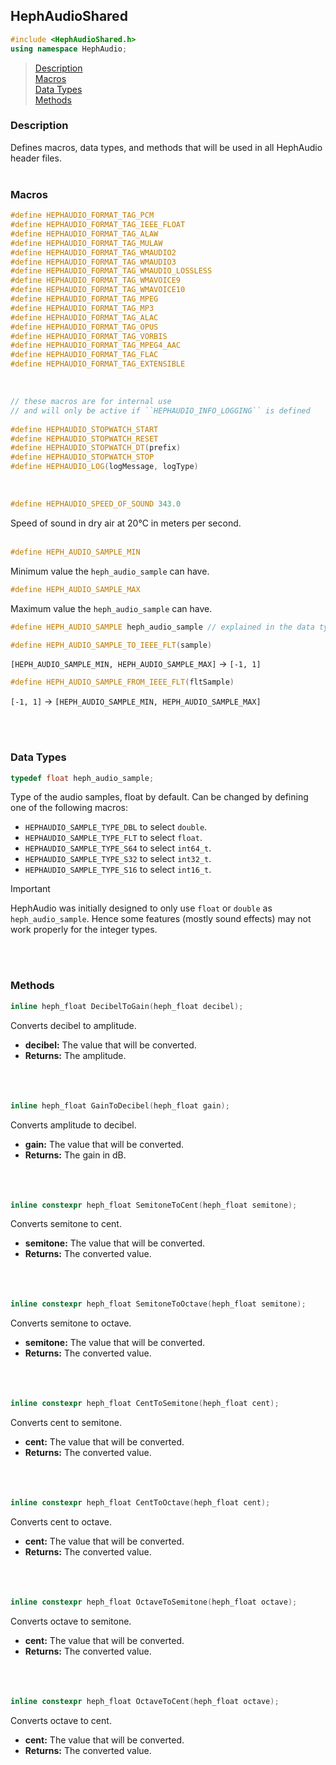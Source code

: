 ## HephAudioShared
```c++
#include <HephAudioShared.h>
using namespace HephAudio;
```

> [Description](#description)<br>
[Macros](#macros)<br>
[Data Types](#data-types)<br>
[Methods](#methods)

### Description
Defines macros, data types, and methods that will be used in all HephAudio header files.
<br><br>

### Macros
```c++
#define HEPHAUDIO_FORMAT_TAG_PCM
#define HEPHAUDIO_FORMAT_TAG_IEEE_FLOAT
#define HEPHAUDIO_FORMAT_TAG_ALAW
#define HEPHAUDIO_FORMAT_TAG_MULAW
#define HEPHAUDIO_FORMAT_TAG_WMAUDIO2
#define HEPHAUDIO_FORMAT_TAG_WMAUDIO3
#define HEPHAUDIO_FORMAT_TAG_WMAUDIO_LOSSLESS
#define HEPHAUDIO_FORMAT_TAG_WMAVOICE9
#define HEPHAUDIO_FORMAT_TAG_WMAVOICE10
#define HEPHAUDIO_FORMAT_TAG_MPEG
#define HEPHAUDIO_FORMAT_TAG_MP3
#define HEPHAUDIO_FORMAT_TAG_ALAC
#define HEPHAUDIO_FORMAT_TAG_OPUS
#define HEPHAUDIO_FORMAT_TAG_VORBIS
#define HEPHAUDIO_FORMAT_TAG_MPEG4_AAC
#define HEPHAUDIO_FORMAT_TAG_FLAC
#define HEPHAUDIO_FORMAT_TAG_EXTENSIBLE
```
<br>

```c++
// these macros are for internal use
// and will only be active if ``HEPHAUDIO_INFO_LOGGING`` is defined
  
#define HEPHAUDIO_STOPWATCH_START
#define HEPHAUDIO_STOPWATCH_RESET
#define HEPHAUDIO_STOPWATCH_DT(prefix)
#define HEPHAUDIO_STOPWATCH_STOP
#define HEPHAUDIO_LOG(logMessage, logType)
```
<br>

```c++
#define HEPHAUDIO_SPEED_OF_SOUND 343.0
```
Speed of sound in dry air at 20°C in meters per second.
<br><br>

```c++
#define HEPH_AUDIO_SAMPLE_MIN
```
Minimum value the ``heph_audio_sample`` can have.

```c++
#define HEPH_AUDIO_SAMPLE_MAX
```
Maximum value the ``heph_audio_sample`` can have.

```c++
#define HEPH_AUDIO_SAMPLE heph_audio_sample // explained in the data types section
```

```c++
#define HEPH_AUDIO_SAMPLE_TO_IEEE_FLT(sample)
```
``[HEPH_AUDIO_SAMPLE_MIN, HEPH_AUDIO_SAMPLE_MAX]`` -> ``[-1, 1]``

```c++
#define HEPH_AUDIO_SAMPLE_FROM_IEEE_FLT(fltSample)
```
``[-1, 1]`` -> ``[HEPH_AUDIO_SAMPLE_MIN, HEPH_AUDIO_SAMPLE_MAX]``


  <br><br>
### Data Types
```c++
typedef float heph_audio_sample;
```
Type of the audio samples, float by default. Can be changed by defining one of the following macros:
- ``HEPHAUDIO_SAMPLE_TYPE_DBL`` to select ``double``.
- ``HEPHAUDIO_SAMPLE_TYPE_FLT`` to select ``float``.
- ``HEPHAUDIO_SAMPLE_TYPE_S64`` to select ``int64_t``.
- ``HEPHAUDIO_SAMPLE_TYPE_S32`` to select ``int32_t``.
- ``HEPHAUDIO_SAMPLE_TYPE_S16`` to select ``int16_t``.

> [!IMPORTANT]
> HephAudio was initially designed to only use ``float`` or ``double`` as ``heph_audio_sample``.
> Hence some features (mostly sound effects) may not work properly for the integer types.


<br><br>

### Methods
```c++
inline heph_float DecibelToGain(heph_float decibel);
```
Converts decibel to amplitude.
- **decibel:** The value that will be converted.
- **Returns:** The amplitude.
<br><br><br><br>
  
```c++
inline heph_float GainToDecibel(heph_float gain);
```
Converts amplitude to decibel.
- **gain:** The value that will be converted.
- **Returns:** The gain in dB.
<br><br><br><br>
  
```c++
inline constexpr heph_float SemitoneToCent(heph_float semitone);
```
Converts semitone to cent.
- **semitone:** The value that will be converted.
- **Returns:** The converted value.
<br><br><br><br>

```c++
inline constexpr heph_float SemitoneToOctave(heph_float semitone);
```
Converts semitone to octave.
- **semitone:** The value that will be converted.
- **Returns:** The converted value.
<br><br><br><br>

```c++
inline constexpr heph_float CentToSemitone(heph_float cent);
```
Converts cent to semitone.
- **cent:** The value that will be converted.
- **Returns:** The converted value.
<br><br><br><br>

```c++
inline constexpr heph_float CentToOctave(heph_float cent);
```
Converts cent to octave.
- **cent:** The value that will be converted.
- **Returns:** The converted value.
<br><br><br><br>

```c++
inline constexpr heph_float OctaveToSemitone(heph_float octave);
```
Converts octave to semitone.
- **cent:** The value that will be converted.
- **Returns:** The converted value.
<br><br><br><br>

```c++
inline constexpr heph_float OctaveToCent(heph_float octave);
```
Converts octave to cent.
- **cent:** The value that will be converted.
- **Returns:** The converted value.
